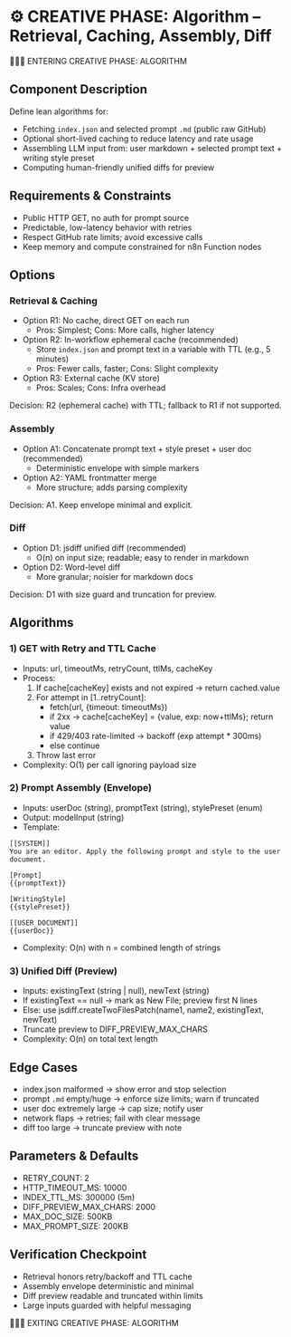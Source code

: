 # ⚙️ CREATIVE PHASE: Algorithm – Retrieval, Caching, Assembly, Diff

🎨🎨🎨 ENTERING CREATIVE PHASE: ALGORITHM

## Component Description
Define lean algorithms for:
- Fetching `index.json` and selected prompt `.md` (public raw GitHub)
- Optional short-lived caching to reduce latency and rate usage
- Assembling LLM input from: user markdown + selected prompt text + writing style preset
- Computing human-friendly unified diffs for preview

## Requirements & Constraints
- Public HTTP GET, no auth for prompt source
- Predictable, low-latency behavior with retries
- Respect GitHub rate limits; avoid excessive calls
- Keep memory and compute constrained for n8n Function nodes

## Options

### Retrieval & Caching
- Option R1: No cache, direct GET on each run
  - Pros: Simplest; Cons: More calls, higher latency
- Option R2: In-workflow ephemeral cache (recommended)
  - Store `index.json` and prompt text in a variable with TTL (e.g., 5 minutes)
  - Pros: Fewer calls, faster; Cons: Slight complexity
- Option R3: External cache (KV store)
  - Pros: Scales; Cons: Infra overhead

Decision: R2 (ephemeral cache) with TTL; fallback to R1 if not supported.

### Assembly
- Option A1: Concatenate prompt text + style preset + user doc (recommended)
  - Deterministic envelope with simple markers
- Option A2: YAML frontmatter merge
  - More structure; adds parsing complexity

Decision: A1. Keep envelope minimal and explicit.

### Diff
- Option D1: jsdiff unified diff (recommended)
  - O(n) on input size; readable; easy to render in markdown
- Option D2: Word-level diff
  - More granular; noisier for markdown docs

Decision: D1 with size guard and truncation for preview.

## Algorithms

### 1) GET with Retry and TTL Cache
- Inputs: url, timeoutMs, retryCount, ttlMs, cacheKey
- Process:
  1. If cache[cacheKey] exists and not expired → return cached.value
  2. For attempt in [1..retryCount]:
     - fetch(url, {timeout: timeoutMs})
     - if 2xx → cache[cacheKey] = {value, exp: now+ttlMs}; return value
     - if 429/403 rate-limited → backoff (exp attempt * 300ms)
     - else continue
  3. Throw last error
- Complexity: O(1) per call ignoring payload size

### 2) Prompt Assembly (Envelope)
- Inputs: userDoc (string), promptText (string), stylePreset (enum)
- Output: modelInput (string)
- Template:
```
[[SYSTEM]]
You are an editor. Apply the following prompt and style to the user document.

[Prompt]
{{promptText}}

[WritingStyle]
{{stylePreset}}

[[USER_DOCUMENT]]
{{userDoc}}
```
- Complexity: O(n) with n = combined length of strings

### 3) Unified Diff (Preview)
- Inputs: existingText (string | null), newText (string)
- If existingText == null → mark as New File; preview first N lines
- Else: use jsdiff.createTwoFilesPatch(name1, name2, existingText, newText)
- Truncate preview to DIFF_PREVIEW_MAX_CHARS
- Complexity: O(n) on total text length

## Edge Cases
- index.json malformed → show error and stop selection
- prompt `.md` empty/huge → enforce size limits; warn if truncated
- user doc extremely large → cap size; notify user
- network flaps → retries; fail with clear message
- diff too large → truncate preview with note

## Parameters & Defaults
- RETRY_COUNT: 2
- HTTP_TIMEOUT_MS: 10000
- INDEX_TTL_MS: 300000 (5m)
- DIFF_PREVIEW_MAX_CHARS: 2000
- MAX_DOC_SIZE: 500KB
- MAX_PROMPT_SIZE: 200KB

## Verification Checkpoint
- Retrieval honors retry/backoff and TTL cache
- Assembly envelope deterministic and minimal
- Diff preview readable and truncated within limits
- Large inputs guarded with helpful messaging

🎨🎨🎨 EXITING CREATIVE PHASE: ALGORITHM
